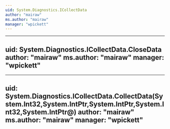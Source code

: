 ```yaml
---
uid: System.Diagnostics.ICollectData
author: "mairaw"
ms.author: "mairaw"
manager: "wpickett"
---
```


---
uid: System.Diagnostics.ICollectData.CloseData
author: "mairaw"
ms.author: "mairaw"
manager: "wpickett"
---

---
uid: System.Diagnostics.ICollectData.CollectData(System.Int32,System.IntPtr,System.IntPtr,System.Int32,System.IntPtr@)
author: "mairaw"
ms.author: "mairaw"
manager: "wpickett"
---
